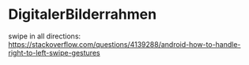 # DigitalerBilderrahmen

swipe in all directions:
https://stackoverflow.com/questions/4139288/android-how-to-handle-right-to-left-swipe-gestures
